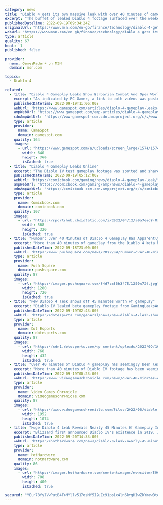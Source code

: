 ```yaml
---
category: news
title: "Diablo 4 gets its own massive leak with over 40 minutes of gameplay"
excerpt: "The buffet of leaked Diablo 4 footage surfaced over the weekend and was quickly flagged on ResetEra. The two MP4s mentioned in the post – one five minutes long and the other a whopping 38 minutes long ..."
publishedDateTime: 2022-09-19T09:34:24Z
originalUrl: "https://www.msn.com/en-gb/finance/technology/diablo-4-gets-its-own-massive-leak-with-over-40-minutes-of-gameplay/ar-AA120Bb7"
webUrl: "https://www.msn.com/en-gb/finance/technology/diablo-4-gets-its-own-massive-leak-with-over-40-minutes-of-gameplay/ar-AA120Bb7"
type: article
quality: 67
heat: -1
published: false

provider:
  name: GamesRadar+ on MSN
  domain: msn.com

topics:
  - Diablo 4

related:
  - title: "Diablo 4 Gameplay Leaks Show Barbarian Combat And Open World"
    excerpt: "As indicated by PC Gamer, a link to both videos was posted in the Gaming Leaks and Rumours subreddit by user iV1rus. The footage shows a barbarian character exploring a city, and then heading out ..."
    publishedDateTime: 2022-09-19T11:06:00Z
    webUrl: "https://www.gamespot.com/articles/diablo-4-gameplay-leaks-show-barbarian-combat-and-open-world/1100-6507642/"
    ampWebUrl: "https://www.gamespot.com/amp-articles/diablo-4-gameplay-leaks-show-barbarian-combat-and-open-world/1100-6507642/"
    cdnAmpWebUrl: "https://www-gamespot-com.cdn.ampproject.org/c/s/www.gamespot.com/amp-articles/diablo-4-gameplay-leaks-show-barbarian-combat-and-open-world/1100-6507642/"
    type: article
    provider:
      name: GameSpot
      domain: gamespot.com
    quality: 164
    images:
      - url: "https://www.gamespot.com/a/uploads/screen_large/1574/15746725/3989778-untitled.png"
        width: 640
        height: 360
        isCached: true
  - title: "Diablo 4 Gameplay Leaks Online"
    excerpt: "The Diablo IV test gameplay footage was spotted and shared to Reddit yesterday and includes a grand total of 43 minutes of gameplay from the in-testing title across two clips. While obviously not ..."
    publishedDateTime: 2022-09-19T05:12:00Z
    webUrl: "https://comicbook.com/gaming/news/diablo-4-gameplay-leak/"
    ampWebUrl: "https://comicbook.com/gaming/amp/news/diablo-4-gameplay-leak/"
    cdnAmpWebUrl: "https://comicbook-com.cdn.ampproject.org/c/s/comicbook.com/gaming/amp/news/diablo-4-gameplay-leak/"
    type: article
    provider:
      name: Comicbook.com
      domain: comicbook.com
    quality: 107
    images:
      - url: "https://sportshub.cbsistatic.com/i/2022/04/12/a0a7eec8-8aa9-4871-b5e0-bb735e3e3b25/gta-6.png?width=568&height=320"
        width: 568
        height: 320
        isCached: true
  - title: "Rumour: Over 40 Minutes of Diablo 4 Gameplay Has Apparently Leaked"
    excerpt: "More than 40 minutes of gameplay from the Diablo 4 beta has apparently leaked, on the same day that 90-odd videos that purport to be early work-in-progress clips of Grand Theft Auto VI surfaced online ..."
    publishedDateTime: 2022-09-18T23:00:00Z
    webUrl: "https://www.pushsquare.com/news/2022/09/rumour-over-40-minutes-of-diablo-4-gameplay-has-apparently-leaked"
    type: article
    provider:
      name: Push Square
      domain: pushsquare.com
    quality: 87
    images:
      - url: "https://images.pushsquare.com/f4d7cc38b3475/1280x720.jpg"
        width: 1280
        height: 720
        isCached: true
  - title: "New Diablo 4 leak shows off 45 minutes worth of gameplay"
    excerpt: "Diablo IV leaked beta gameplay footage from GamingLeaksAndRumours Reddit user iV1rus0 recently posted this link stating that there are about 53 minutes of untitled footage captured from the upcoming ..."
    publishedDateTime: 2022-09-19T02:43:00Z
    webUrl: "https://dotesports.com/general/news/new-diablo-4-leak-shows-off-45-minutes-worth-of-gameplay"
    type: article
    provider:
      name: Dot Esports
      domain: dotesports.com
    quality: 87
    images:
      - url: "https://cdn1.dotesports.com/wp-content/uploads/2022/09/19041435/maxresdefault-21-768x432.jpg"
        width: 768
        height: 432
        isCached: true
  - title: "Over 40 minutes of Diablo 4 gameplay has seemingly been leaked"
    excerpt: "More than 40 minutes of Diablo IV footage has been seemingly shared online. As spotted and shared by Reddit user iV1rus0, the footage consists of two clips, one lasting 5 minutes and the other lasting ..."
    publishedDateTime: 2022-09-19T00:23:00Z
    webUrl: "https://www.videogameschronicle.com/news/over-40-minutes-of-diablo-4-gameplay-has-seemingly-been-leaked/"
    type: article
    provider:
      name: Video Games Chronicle
      domain: videogameschronicle.com
    quality: 87
    images:
      - url: "https://www.videogameschronicle.com/files/2022/08/diablo-4-a-1.jpg"
        width: 1952
        height: 1074
        isCached: true
  - title: "Huge Diablo 4 Leak Reveals Nearly 45 Minutes Of Gameplay Including Combat"
    excerpt: "Blizzard first announced Diablo IV's existence in 2019. It revealed a number of features that players are looking forward to, such as the return of the Rogue class. Even still, no one has seen footage ..."
    publishedDateTime: 2022-09-20T14:33:00Z
    webUrl: "https://hothardware.com/news/diablo-4-leak-nearly-45-minutes-gameplay-combat-classes"
    type: article
    provider:
      name: HotHardware
      domain: hothardware.com
    quality: 86
    images:
      - url: "https://images.hothardware.com/contentimages/newsitem/59662/content/hero-diablo-iv-gameplay-leak-news.jpg"
        width: 708
        height: 400
        isCached: true

secured: "YEur78fylVwPutB4FoMYllv517osMY5I2uZc91ps1x4ln6kygHIwZkYmawBteU6xQmjjUUgczsYnkzMvbtQEs1HEC87FI3sh2WT12CMlFxN5rf3tkvvgj3PEI4rtNhGG65pg4XiB5cvNH5EHv25pUMD6xeFvRQPAWeGzzD5wi5FGGbp7aVCLe8sKeFIHYu6lAkzvf1cfizyIV2Gb1QN6Z4i25Ig3TH5SRMWltEgFWwyH4XnvSXjvlUnhcG6kWNV+ldX8YXZ1uKf0JVRaGdpIG1dZGBPdPMofRuk6o9d9d5tn7o3zQhXx9j9b2TzatL3BSKH5CUWXPdq3EqaMKo6HBqzyP1lZ/duRbzhvuI8rV50=;3VChsk+tmAW+OThow/MTHA=="
---
```


